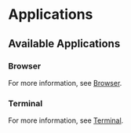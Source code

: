 # Applications

## Available Applications

### Browser
For more information, see [Browser](browser.md).

### Terminal
For more information, see [Terminal](terminal.md).
